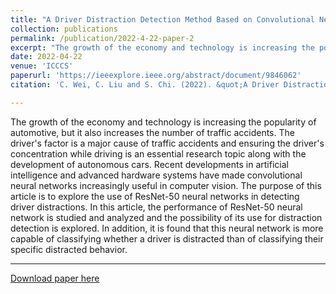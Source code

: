 ```yaml
---
title: "A Driver Distraction Detection Method Based on Convolutional Neural Network"
collection: publications
permalink: /publication/2022-4-22-paper-2
excerpt: "The growth of the economy and technology is increasing the popularity of automotive, but it also increases the number of traffic accidents. The driver's factor is a major cause of traffic accidents and ensuring the driver's concentration while driving is an essential research topic along with the development of autonomous cars. Recent developments in artificial intelligence and advanced hardware systems have made convolutional neural networks increasingly useful in computer vision. The purpose of this article is to explore the use of ResNet-50 neural networks in detecting driver distractions. In this article, the performance of ResNet-50 neural network is studied and analyzed and the possibility of its use for distraction detection is explored. In addition, it is found that this neural network is more capable of classifying whether a driver is distracted than of classifying their specific distracted behavior."
date: 2022-04-22
venue: 'ICCCS'
paperurl: 'https://ieeexplore.ieee.org/abstract/document/9846062'
citation: 'C. Wei, C. Liu and S. Chi. (2022). &quot;A Driver Distraction Detection Method Based on Convolutional Neural Network.&quot; <i>2022 2th International Conference on Computer and Communication Systems (ICCCS), Wuhan, China</i>. pp. 272-277.'

---
```

The growth of the economy and technology is increasing the popularity of automotive, but it also increases the number of traffic accidents. The driver's factor is a major cause of traffic accidents and ensuring the driver's concentration while driving is an essential research topic along with the development of autonomous cars. Recent developments in artificial intelligence and advanced hardware systems have made convolutional neural networks increasingly useful in computer vision. The purpose of this article is to explore the use of ResNet-50 neural networks in detecting driver distractions. In this article, the performance of ResNet-50 neural network is studied and analyzed and the possibility of its use for distraction detection is explored. In addition, it is found that this neural network is more capable of classifying whether a driver is distracted than of classifying their specific distracted behavior.

---
[Download paper here](http://ChuhengWei.github.io/files/paper2.pdf)

